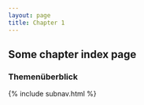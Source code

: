 ```yaml
---
layout: page
title: Chapter 1
---
```


## Some chapter index page

### Themenüberblick

{% include subnav.html %}
